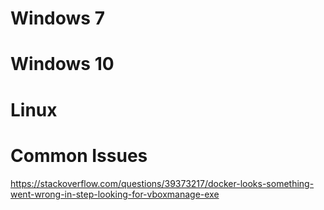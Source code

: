 # Windows 7

# Windows 10


# Linux


# Common Issues

https://stackoverflow.com/questions/39373217/docker-looks-something-went-wrong-in-step-looking-for-vboxmanage-exe
